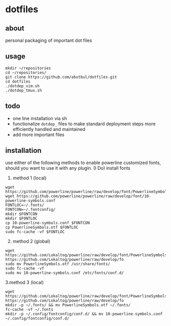 # dotfiles
## about
personal packaging of important dot files
## usage
```
mkdir ~/repositories
cd ~/repositories/
git clone https://github.com/abutbul/dotfiles.git
cd dotfiles
./dotdep_vim.sh
./dotdep_tmux.sh
```
## todo
* one line installation via sh
* functionalize ```dotdep_``` files to make standard deployment steps more efficiently handled and maintained
* add more important files

## installation
use either of the following methods to enable powerline customized fonts, should you want to use it with any plugin. (I Do)
install fonts
1. method 1 (local)
```
wget https://github.com/powerline/powerline/raw/develop/font/PowerlineSymbols.otf
wget https://github.com/powerline/powerline/raw/develop/font/10-powerline-symbols.conf
FONTLOC=~/.fonts/
FONTCON=~/.fontconfig/
mkdir $FONTCON
mkdir $FONTLOC
cp 10-powerline-symbols.conf $FONTCON
cp PowerlineSymbols.otf $FONTLOC
sudo fc-cache -vf $FONTLOC
```
2. method 2 (global)
```
wget https://github.com/Lokaltog/powerline/raw/develop/font/PowerlineSymbols.otf https://github.com/Lokaltog/powerline/raw/develop/fo
sudo mv PowerlineSymbols.otf /usr/share/fonts/
sudo fc-cache -vf
sudo mv 10-powerline-symbols.conf /etc/fonts/conf.d/
```

3.method 3 (local)
```
wget https://github.com/Lokaltog/powerline/raw/develop/font/PowerlineSymbols.otf https://github.com/Lokaltog/powerline/raw/develop/fo
mkdir -p ~/.fonts/ && mv PowerlineSymbols.otf ~/.fonts/
fc-cache -vf ~/.fonts
mkdir -p ~/.config/fontconfig/conf.d/ && mv 10-powerline-symbols.conf ~/.config/fontconfig/conf.d/
```
